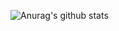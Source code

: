 ![Anurag's github stats](https://github-readme-stats.vercel.app/api?username=slllava&show_icons=true&theme=react)
